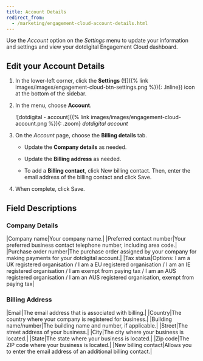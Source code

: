 ```yaml
---
title: Account Details
redirect_from:
  - /marketing/engagement-cloud-account-details.html
---
```


Use the _Account_ option on the _Settings_ menu to update your information and settings and view your dotdigital Engagement Cloud dashboard.

## Edit your Account Details

1. In the lower-left corner, click the **Settings** (![]({% link images/images/engagement-cloud-btn-settings.png %}){: .Inline}) icon at the bottom of the sidebar.

1. In the menu, choose **Account**.

    ![dotdigital - account]({% link images/images/engagement-cloud-account.png %}){: .zoom}
    _dotdigital account_

1. On the _Account_ page, choose the **Billing details** tab.

    - Update the **Company details** as needed.

    - Update the **Billing address** as needed.

    - To add a **Billing contact**, click <span class="btn">New billing contact</span>. Then, enter the email address of the billing contact and click <span class="btn">Save</span>.

1. When complete, click <span class="btn">Save</span>.

## Field Descriptions

### Company Details

|Company name|Your company name.|
|Preferred contact number|Your preferred business contact telephone number, including area code.|
|Purchase order number|The purchase order assigned by your company for making payments for your dotdigital account.|
|Tax status|Options: I am a UK registered organisation / I am a EU registered organisation / I am an IE registered organisation / I am exempt from paying tax / I am an AUS registered organisation / I am an AUS registered organisation, exempt from paying tax|

### Billing Address

|Email|The email address that is associated with billing.|
|Country|The country where your company is registered for business.|
|Building name/number|The building name and number, if applicable.|
|Street|The street address of your business.|
|City|The city where your business is located.|
|State|The state where your business is located.|
|Zip code|The ZIP code where your business is located.|
|New billing contact|Allows you to enter the email address of an additional billing contact.|
